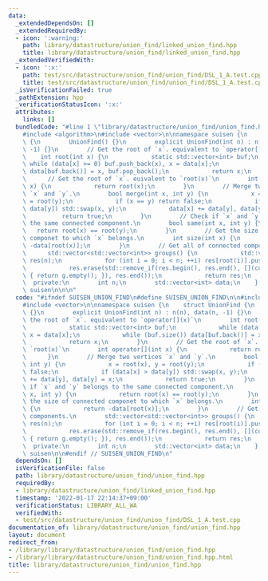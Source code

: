```yaml
---
data:
  _extendedDependsOn: []
  _extendedRequiredBy:
  - icon: ':warning:'
    path: library/datastructure/union_find/linked_union_find.hpp
    title: library/datastructure/union_find/linked_union_find.hpp
  _extendedVerifiedWith:
  - icon: ':x:'
    path: test/src/datastructure/union_find/union_find/DSL_1_A.test.cpp
    title: test/src/datastructure/union_find/union_find/DSL_1_A.test.cpp
  _isVerificationFailed: true
  _pathExtension: hpp
  _verificationStatusIcon: ':x:'
  attributes:
    links: []
  bundledCode: "#line 1 \"library/datastructure/union_find/union_find.hpp\"\n\n\n\n\
    #include <algorithm>\n#include <vector>\n\nnamespace suisen {\n    struct UnionFind\
    \ {\n        UnionFind() {}\n        explicit UnionFind(int n) : n(n), data(n,\
    \ -1) {}\n        // Get the root of `x`. equivalent to `operator[](x)`\n    \
    \    int root(int x) {\n            static std::vector<int> buf;\n           \
    \ while (data[x] >= 0) buf.push_back(x), x = data[x];\n            while (buf.size())\
    \ data[buf.back()] = x, buf.pop_back();\n            return x;\n        }\n  \
    \      // Get the root of `x`. euivalent to `root(x)`\n        int operator[](int\
    \ x) {\n            return root(x);\n        }\n        // Merge two vertices\
    \ `x` and `y`.\n        bool merge(int x, int y) {\n            x = root(x), y\
    \ = root(y);\n            if (x == y) return false;\n            if (data[x] >\
    \ data[y]) std::swap(x, y);\n            data[x] += data[y], data[y] = x;\n  \
    \          return true;\n        }\n        // Check if `x` and `y` belongs to\
    \ the same connected component.\n        bool same(int x, int y) {\n         \
    \   return root(x) == root(y);\n        }\n        // Get the size of connected\
    \ componet to which `x` belongs.\n        int size(int x) {\n            return\
    \ -data[root(x)];\n        }\n        // Get all of connected components.\n  \
    \      std::vector<std::vector<int>> groups() {\n            std::vector<std::vector<int>>\
    \ res(n);\n            for (int i = 0; i < n; ++i) res[root(i)].push_back(i);\n\
    \            res.erase(std::remove_if(res.begin(), res.end(), [](const auto& g)\
    \ { return g.empty(); }), res.end());\n            return res;\n        }\n  \
    \  private:\n        int n;\n        std::vector<int> data;\n    };\n} // namespace\
    \ suisen\n\n\n"
  code: "#ifndef SUISEN_UNION_FIND\n#define SUISEN_UNION_FIND\n\n#include <algorithm>\n\
    #include <vector>\n\nnamespace suisen {\n    struct UnionFind {\n        UnionFind()\
    \ {}\n        explicit UnionFind(int n) : n(n), data(n, -1) {}\n        // Get\
    \ the root of `x`. equivalent to `operator[](x)`\n        int root(int x) {\n\
    \            static std::vector<int> buf;\n            while (data[x] >= 0) buf.push_back(x),\
    \ x = data[x];\n            while (buf.size()) data[buf.back()] = x, buf.pop_back();\n\
    \            return x;\n        }\n        // Get the root of `x`. euivalent to\
    \ `root(x)`\n        int operator[](int x) {\n            return root(x);\n  \
    \      }\n        // Merge two vertices `x` and `y`.\n        bool merge(int x,\
    \ int y) {\n            x = root(x), y = root(y);\n            if (x == y) return\
    \ false;\n            if (data[x] > data[y]) std::swap(x, y);\n            data[x]\
    \ += data[y], data[y] = x;\n            return true;\n        }\n        // Check\
    \ if `x` and `y` belongs to the same connected component.\n        bool same(int\
    \ x, int y) {\n            return root(x) == root(y);\n        }\n        // Get\
    \ the size of connected componet to which `x` belongs.\n        int size(int x)\
    \ {\n            return -data[root(x)];\n        }\n        // Get all of connected\
    \ components.\n        std::vector<std::vector<int>> groups() {\n            std::vector<std::vector<int>>\
    \ res(n);\n            for (int i = 0; i < n; ++i) res[root(i)].push_back(i);\n\
    \            res.erase(std::remove_if(res.begin(), res.end(), [](const auto& g)\
    \ { return g.empty(); }), res.end());\n            return res;\n        }\n  \
    \  private:\n        int n;\n        std::vector<int> data;\n    };\n} // namespace\
    \ suisen\n\n#endif // SUISEN_UNION_FIND\n"
  dependsOn: []
  isVerificationFile: false
  path: library/datastructure/union_find/union_find.hpp
  requiredBy:
  - library/datastructure/union_find/linked_union_find.hpp
  timestamp: '2022-01-17 22:14:37+09:00'
  verificationStatus: LIBRARY_ALL_WA
  verifiedWith:
  - test/src/datastructure/union_find/union_find/DSL_1_A.test.cpp
documentation_of: library/datastructure/union_find/union_find.hpp
layout: document
redirect_from:
- /library/library/datastructure/union_find/union_find.hpp
- /library/library/datastructure/union_find/union_find.hpp.html
title: library/datastructure/union_find/union_find.hpp
---
```

